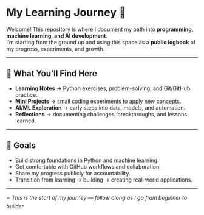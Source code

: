 # My Learning Journey 🚀

Welcome! This repository is where I document my path into **programming, machine learning, and AI development**.  
I’m starting from the ground up and using this space as a **public logbook** of my progress, experiments, and growth.  

---

## 🌱 What You’ll Find Here
- **Learning Notes** → Python exercises, problem-solving, and Git/GitHub practice.  
- **Mini Projects** → small coding experiments to apply new concepts.  
- **AI/ML Exploration** → early steps into data, models, and automation.  
- **Reflections** → documenting challenges, breakthroughs, and lessons learned.  

---

## 🎯 Goals
- Build strong foundations in Python and machine learning.  
- Get comfortable with GitHub workflows and collaboration.  
- Share my progress publicly for accountability.  
- Transition from learning → building → creating real-world applications.  

---

⭐ *This is the start of my journey — follow along as I go from beginner to builder.*  

